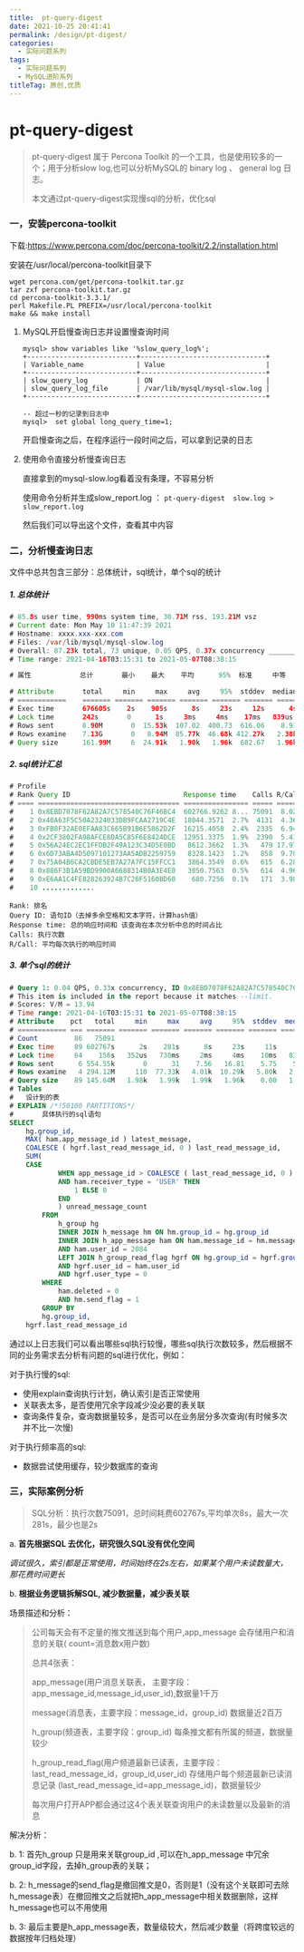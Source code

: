 ```yaml
---
title:  pt-query-digest
date: 2021-10-25 20:41:41
permalink: /design/pt-digest/
categories:
  - 实际问题系列
tags:
  - 实际问题系列
  - MySQL进阶系列
titleTag: 原创,优质
---
```

# pt-query-digest

> pt-query-digest 属于 Percona Toolkit 的一个工具，也是使用较多的一个；用于分析slow log,也可以分析MySQL的 binary log 、 general log 日志。
>
> 本文通过pt-query-digest实现慢sql的分析，优化sql

###  一，安装percona-toolkit

下载:https://www.percona.com/doc/percona-toolkit/2.2/installation.html

安装在/usr/local/percona-toolkit目录下

```linux
wget percona.com/get/percona-toolkit.tar.gz
tar zxf percona-toolkit.tar.gz
cd percona-toolkit-3.3.1/
perl Makefile.PL PREFIX=/usr/local/percona-toolkit
make && make install
```



1. MySQL开启慢查询日志并设置慢查询时间

   ```
   mysql> show variables like '%slow_query_log%';
   +---------------------------+-------------------------------+
   | Variable_name             | Value                         |
   +---------------------------+-------------------------------+
   | slow_query_log            | ON                            |
   | slow_query_log_file       | /var/lib/mysql/mysql-slow.log |
   +---------------------------+-------------------------------+
   ```

   

   ```Linux
   -- 超过一秒的记录到日志中
   mysql>  set global long_query_time=1;
   ```

   开启慢查询之后，在程序运行一段时间之后，可以拿到记录的日志

   

2. 使用命令直接分析慢查询日志

   直接拿到的mysql-slow.log看着没有条理，不容易分析

   使用命令分析并生成slow_report.log ：  `pt-query-digest  slow.log > slow_report.log`

   然后我们可以导出这个文件，查看其中内容

 

### 二，分析慢查询日志

文件中总共包含三部分：总体统计，sql统计，单个sql的统计

##### 1. 总体统计

```java
# 85.8s user time, 990ms system time, 30.71M rss, 193.21M vsz
# Current date: Mon May 10 11:47:39 2021
# Hostname: xxxx.xxx-xxx.com
# Files: /var/lib/mysql/mysql-slow.log
# Overall: 87.23k total, 73 unique, 0.05 QPS, 0.37x concurrency __________
# Time range: 2021-04-16T03:15:31 to 2021-05-07T08:38:15

# 属性            总计       最小    最大    平均      95%  标准     中等

# Attribute       total     min     max     avg     95%  stddev  median
# ============    ======= ======= ======= ======= ======= ======= =======
# Exec time       676605s    2s    905s      8s     23s     12s      4s
# Lock time       242s       0      1s     3ms     4ms    17ms   839us
# Rows sent       8.90M       0  15.53k  107.02  400.73  616.06    8.91
# Rows examine    7.13G       0   8.94M  85.77k  46.68k 412.27k   2.38k
# Query size      161.99M     6  24.91k   1.90k   1.96k  682.67   1.96k
```

##### 2. sql统计汇总

```java
# Profile
# Rank Query ID                            Response time    Calls R/Call  
# ==== =================================== ================ ===== ======= 
#    1 0x8EBD7078F62A82A7C578540C76F46BC4  602766.9262 8... 75091  8.0272 13.94 SELECT xxxx
#    2 0x40A63F5C50A2324033DB9FCAA2719C4E  18044.3571  2.7%  4131  4.3680  3.07 SELECT xxxx
#    3 0xFB8F32AE0EFAA83C665B91B6E5862D2F  16215.4058  2.4%  2335  6.9445  6.22 SELECT xxxx 
#    4 0x2CF3802FA98AFCE8DA5C85F6E8424DCE  12951.3375  1.9%  2390  5.4190  6.56 SELECT xxxx
#    5 0x56A24EC2EC1FFDB2F49A123C34D5E0BD   8612.3662  1.3%   479 17.9799 31... SELECT xxxx
#    6 0x6D73ABA4D5097101273AA5ADB2259759   8328.1423  1.2%   858  9.7065 12.72 SELECT xxxx
#    7 0x75A04B6CA2CBDE5EB7A27A7FC15FFCC1   3864.3549  0.6%   615  6.2835  5.72 SELECT xxxx
#    8 0x886F3B1A59BD9900A6688314B0A3E4E0   3050.7563  0.5%   614  4.9687  2.93 SELECT xxxx
#    9 0xE6AA1C4FE828263924B7C26F5160BD60    680.7256  0.1%   171  3.9809  1.06 SELECT xxxx
#    10 .............
```

```
Rank: 排名
Query ID: 语句ID（去掉多余空格和文本字符，计算hash值）
Response time: 总的响应时间和 该查询在本次分析中总的时间占比
Calls: 执行次数
R/Call: 平均每次执行的响应时间
```

##### 3. 单个sql的统计

```sql
# Query 1: 0.04 QPS, 0.33x concurrency, ID 0x8EBD7078F62A82A7C578540C76F46BC4 at byte 66396962
# This item is included in the report because it matches --limit.
# Scores: V/M = 13.94
# Time range: 2021-04-16T03:15:31 to 2021-05-07T08:38:15
# Attribute    pct   total     min     max     avg     95%  stddev  median
# ============ === ======= ======= ======= ======= ======= ======= =======
# Count         86   75091
# Exec time     89 602767s      2s    281s      8s     23s     11s      4s
# Lock time     64    156s   352us   730ms     2ms     4ms    10ms   839us
# Rows sent      6 554.55k       0      31    7.56   16.81    5.75    5.75
# Rows examine   4 294.12M     110  77.33k   4.01k  10.29k   5.80k   2.38k
# Query size    89 145.64M   1.98k   1.99k   1.99k   1.96k    0.00   1.96k
# Tables
# 	设计到的表
# EXPLAIN /*!50100 PARTITIONS*/
#		具体执行的sql语句
SELECT
	hg.group_id,
	MAX( ham.app_message_id ) latest_message,
	COALESCE ( hgrf.last_read_message_id, 0 ) last_read_message_id,
	SUM(
	CASE
			WHEN app_message_id > COALESCE ( last_read_message_id, 0 ) 
			AND ham.receiver_type = 'USER' THEN
				1 ELSE 0 
			END 
			) unread_message_count 
		FROM
			h_group hg
			INNER JOIN h_message hm ON hm.group_id = hg.group_id
			INNER JOIN h_app_message ham ON ham.message_id = hm.message_id 
			AND ham.user_id = 2084
			LEFT JOIN h_group_read_flag hgrf ON hg.group_id = hgrf.group_id 
			AND hgrf.user_id = ham.user_id 
			AND hgrf.user_type = 0 
		WHERE
			ham.deleted = 0 
			AND hm.send_flag = 1 
		GROUP BY
		hg.group_id,
	hgrf.last_read_message_id
```



通过以上日志我们可以看出哪些sql执行较慢，哪些sql执行次数较多，然后根据不同的业务需求去分析有问题的sql进行优化，例如：

对于执行慢的sql:

* 使用explain查询执行计划，确认索引是否正常使用
* 关联表太多，是否使用冗余字段减少没必要的表关联
* 查询条件复杂，查询数据量较多，是否可以在业务层分多次查询(有时候多次并不比一次慢)

对于执行频率高的sql:

* 数据尝试使用缓存，较少数据库的查询



### 三，实际案例分析

>  SQL分析：执行次数75091，总时间耗费602767s,平均单次8s，最大一次281s，最少也是2s

a. **首先根据SQL 去优化，研究很久SQL没有优化空间**

​    *调试很久，索引都是正常使用，时间始终在2s左右，如果某个用户未读数量大，那花费时间更长*

b. **根据业务逻辑拆解SQL, 减少数据量，减少表关联**

场景描述和分析：

> 公司每天会有不定量的推文推送到每个用户,app_message 会存储用户和消息的关联( count=消息数x用户数)
>
> 总共4张表：
>
> app_message(用户消息关联表， 主要字段：app_message_id,message_id,user_id),数据量1千万
>
> message(消息表，主要字段：message_id，group_id) 数据量近2百万
>
> h_group(频道表，主要字段：group_id) 每条推文都有所属的频道，数据量较少
>
> h_group_read_flag(用户频道最新已读表，主要字段：last_read_message_id，group_id,user_id) 存储用户每个频道最新已读消息记录 (last_read_message_id=app_message_id)，数据量较少
>
> 每次用户打开APP都会通过这4个表关联查询用户的未读数量以及最新的消息



解决分析：

b. 1: 首先h_group 只是用来关联group_id ,可以在h_app_message 中冗余group_id字段，去掉h_group表的关联；

b. 2: h_message的send_flag是撤回推文是0，否则是1（没有这个关联即可去除h_message表）在撤回推文之后就把h_app_message中相关数据删除，这样h_message也可以不用使用

b. 3: 最后主要是h_app_message表，数量级较大，然后减少数量（将跨度较远的数据按年归档处理）

